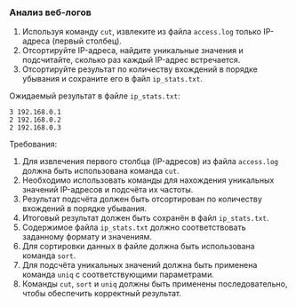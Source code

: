 
### Анализ веб-логов

1. Используя команду `cut`, извлеките из файла `access.log` только IP-адреса (первый столбец).
2. Отсортируйте IP-адреса, найдите уникальные значения и подсчитайте, сколько раз каждый IP-адрес встречается.
3. Отсортируйте результат по количеству вхождений в порядке убывания и сохраните его в файл `ip_stats.txt`.

Ожидаемый результат в файле `ip_stats.txt`:
```
3 192.168.0.1
2 192.168.0.2
2 192.168.0.3
```

Требования:
1. Для извлечения первого столбца (IP-адресов) из файла `access.log` должна быть использована команда `cut`. 
2. Необходимо использовать команды для нахождения уникальных значений IP-адресов и подсчёта их частоты. 
3. Результат подсчёта должен быть отсортирован по количеству вхождений в порядке убывания. 
4. Итоговый результат должен быть сохранён в файл `ip_stats.txt`. 
5. Содержимое файла `ip_stats.txt` должно соответствовать заданному формату и значениям. 
6. Для сортировки данных в файле должна быть использована команда `sort`. 
7. Для подсчёта уникальных значений должна быть применена команда `uniq` с соответствующими параметрами. 
8. Команды `cut`, `sort` и `uniq` должны быть применены последовательно, чтобы обеспечить корректный результат.
